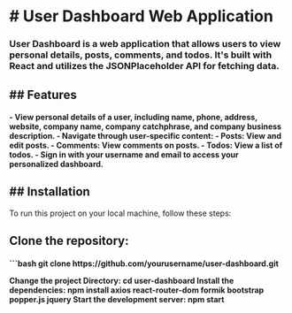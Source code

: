 <h1># User Dashboard Web Application</h1>

<h3>User Dashboard is a web application that allows users to view personal details, posts, comments, and todos. It's built with React and utilizes the JSONPlaceholder API for fetching data.</h3>

<h2>## Features</h2>
<h4>
- View personal details of a user, including name, phone, address, website, company name, company catchphrase, and company business description.
- Navigate through user-specific content:
  - Posts: View and edit posts.
  - Comments: View comments on posts.
  - Todos: View a list of todos.
- Sign in with your username and email to access your personalized dashboard.
</h4>
<h2>## Installation</h2>

To run this project on your local machine, follow these steps:

<h2>Clone the repository:</h2> 
<h4>
   ```bash
   git clone https://github.com/yourusername/user-dashboard.git
  
   <strong>Change the project Directory:</strong> cd user-dashboard
   Install the dependencies: npm install axios react-router-dom formik bootstrap popper.js jquery
   Start the development server: npm start
</h4>
